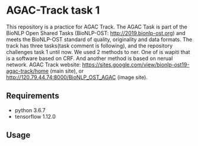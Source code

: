 # AGAC-Track task 1
This repository is a practice for AGAC Track. The AGAC Task is part of the BioNLP Open Shared Tasks (BioNLP-OST: http://2019.bionlp-ost.org) and meets the BioNLP-OST standard of quality, originality and data formats. The track has three tasks(task comment is following), and the repository challenges task 1 until now. We used 2 methods to ner. One of is wapiti that is a software based on CRF. And another method is based on nerual network. 
AGAC Track website: https://sites.google.com/view/bionlp-ost19-agac-track/home (main site), or http://120.79.44.74:8000/BioNLP_OST_AGAC (image site).

## Requirements

- python 3.6.7
- tensorflow 1.12.0

## Usage

